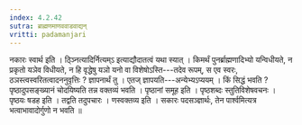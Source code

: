 ```yaml
---
index: 4.2.42
sutra: ब्राह्मणमाणववाडवाद्यन्
vritti: padamanjari
---
```


 नकारः स्वार्थ इति । ठ्ञ्नित्यादिर्नित्यम्ऽ इत्याद्यौदातत्वं यथा स्यात् । किमर्थं पुनर्ब्राह्मणादिभ्यो यन्विधीयते, न प्रकृतो यञेव विधीयते, न हि वृद्धेषु यञो यनो वा विशेषोऽस्ति---तदेव रूपम्, स एव स्वरः, ठञस्त्वस्वरितत्वादननुवृत्तिः ? ज्ञापनार्थं तु । एतज् ज्ञापयति---अन्येभ्यऽप्ययम् । किं सिद्धं भवति ? पृष्ठादुपसङ्ख्यानं चोदयिष्यति तन्न वक्तव्यं भवति । पृष्ठानां समूह इति । पृष्ठशब्दः स्तुतिविशेषवचनः । पृष्ठयः षडह इति । तद्वति तदुपचारः । णस्वक्तव्य इति । सकारः पदसञ्ज्ञार्थः, तेन पार्श्वमित्यत्र भत्वाभावादोर्गुणो न भवति ॥